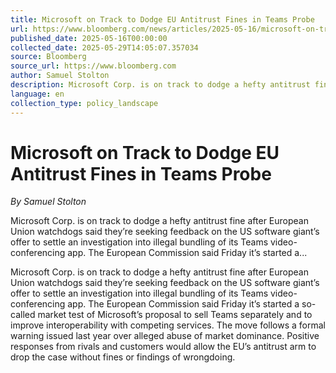 ```yaml
---
title: Microsoft on Track to Dodge EU Antitrust Fines in Teams Probe
url: https://www.bloomberg.com/news/articles/2025-05-16/microsoft-on-track-to-dodge-eu-antitrust-fines-in-teams-probe
published_date: 2025-05-16T00:00:00
collected_date: 2025-05-29T14:05:07.357034
source: Bloomberg
source_url: https://www.bloomberg.com
author: Samuel Stolton
description: Microsoft Corp. is on track to dodge a hefty antitrust fine after European Union watchdogs said they’re seeking feedback on the US software giant’s offer to settle an investigation into illegal bundling of its Teams video-conferencing app. The European Commission said Friday it’s started a...
language: en
collection_type: policy_landscape
---
```


# Microsoft on Track to Dodge EU Antitrust Fines in Teams Probe

*By Samuel Stolton*

Microsoft Corp. is on track to dodge a hefty antitrust fine after European Union watchdogs said they’re seeking feedback on the US software giant’s offer to settle an investigation into illegal bundling of its Teams video-conferencing app. The European Commission said Friday it’s started a...

Microsoft Corp. is on track to dodge a hefty antitrust fine after European Union watchdogs said they’re seeking feedback on the US software giant’s offer to settle an investigation into illegal bundling of its Teams video-conferencing app. The European Commission said Friday it’s started a so-called market test of Microsoft’s proposal to sell Teams separately and to improve interoperability with competing services. The move follows a formal warning issued last year over alleged abuse of market dominance. Positive responses from rivals and customers would allow the EU’s antitrust arm to drop the case without fines or findings of wrongdoing.